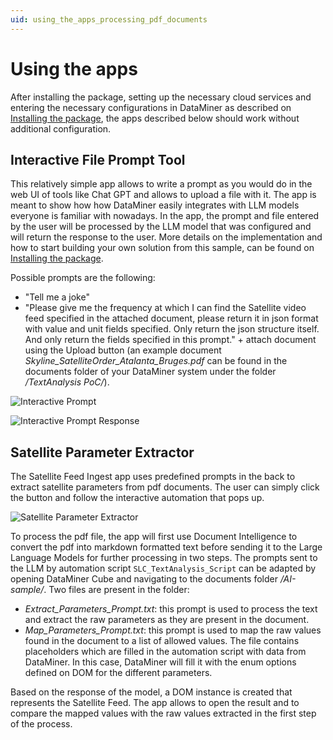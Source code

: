 ```yaml
---
uid: using_the_apps_processing_pdf_documents
---
```


# Using the apps

After installing the package, setting up the necessary cloud services and entering the necessary configurations in DataMiner as described on [Installing the package](xref:installing_processing_pdf_documents), the apps described below should work without additional configuration.

## Interactive File Prompt Tool

This relatively simple app allows to write a prompt as you would do in the web UI of tools like Chat GPT and allows to upload a file with it. The app is meant to show how how DataMiner easily integrates with LLM models everyone is familiar with nowadays. In the app, the prompt and file entered by the user will be processed by the LLM model that was configured and will return the response to the user. More details on the implementation and how to start building your own solution from this sample, can be found on [Installing the package](xref:installing_processing_pdf_documents).

Possible prompts are the following:

- "Tell me a joke"
- "Please give me the frequency at which I can find the Satellite video feed specified in the attached document, please return it in json format with value and unit fields specified. Only return the json structure itself. And only return the fields specified in this prompt." + attach document using the Upload button (an example document *Skyline_SatelliteOrder_Atalanta_Bruges.pdf* can be found in the documents folder of your DataMiner system under the folder */TextAnalysis PoC/*).

![Interactive Prompt](~/dataminer/images/pdf_processing_interactive_prompt_tool_prompt.png)

![Interactive Prompt Response](~/dataminer/images/pdf_processing_interactive_prompt_tool_response.png)

## Satellite Parameter Extractor

The Satellite Feed Ingest app uses predefined prompts in the back to extract satellite parameters from pdf documents. The user can simply click the button and follow the interactive automation that pops up.

![Satellite Parameter Extractor](~/dataminer/images/pdf_processing_AI_Satellite_Feed_Ingest.png)

To process the pdf file, the app will first use Document Intelligence to convert the pdf into markdown formatted text before sending it to the Large Language Models for further processing in two steps. The prompts sent to the LLM by automation script `SLC_TextAnalysis_Script` can be adapted by opening DataMiner Cube and navigating to the documents folder */AI-sample/*. Two files are present in the folder:

- *Extract_Parameters_Prompt.txt*: this prompt is used to process the text and extract the raw parameters as they are present in the document.
- *Map_Parameters_Prompt.txt*: this prompt is used to map the raw values found in the document to a list of allowed values. The file contains placeholders which are filled in the automation script with data from DataMiner. In this case, DataMiner will fill it with the enum options defined on DOM for the different parameters.

Based on the response of the model, a DOM instance is created that represents the Satellite Feed. The app allows to open the result and to compare the mapped values with the raw values extracted in the first step of the process.

